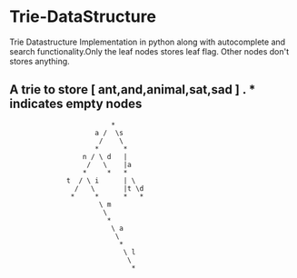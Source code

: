 # Trie-DataStructure
Trie Datastructure Implementation in python along with  autocomplete and search functionality.Only the leaf nodes stores leaf flag. Other nodes don't stores anything.
  

## A trie to store [ ant,and,animal,sat,sad ] . * indicates empty nodes

                             *
                         a /  \s
                          /    \
                         *      *  
                      n / \ d   | 
                       /   \    |a 
                      *     *   *
                  t  / \ i      | \
                    /   \       |t \d
                   *     *      *   *
                          \ m
                           \                           
                            *     
                             \ a
                              \
                               *
                                \ l
                                 \
                                  *
